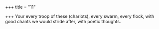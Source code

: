 +++
title = "11"

+++
Your every troop of these (chariots), every swarm, every flock, with  good chants
we would stride after, with poetic thoughts.